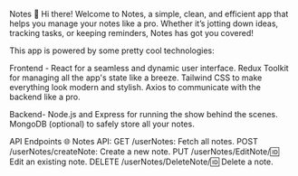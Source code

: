Notes 📝
Hi there! Welcome to Notes, a simple, clean, and efficient app that helps you manage your notes like a pro. Whether it’s jotting down ideas, tracking tasks, or keeping reminders, Notes has got you covered!

This app is powered by some pretty cool technologies:

Frontend -
React for a seamless and dynamic user interface.
Redux Toolkit for managing all the app's state like a breeze.
Tailwind CSS to make everything look modern and stylish.
Axios to communicate with the backend like a pro.


Backend-
Node.js and Express for running the show behind the scenes.
MongoDB (optional) to safely store all your notes.


API Endpoints 🌐
Notes API:
GET /userNotes: Fetch all notes.
POST /userNotes/createNote: Create a new note.
PUT /userNotes/EditNote/:id: Edit an existing note.
DELETE /userNotes/DeleteNote/:id: Delete a note.
